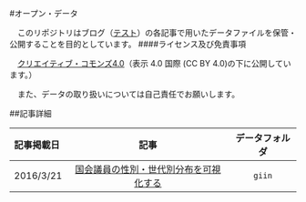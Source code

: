 #オープン・データ

　このリポジトリはブログ（[テスト]()）の各記事で用いたデータファイルを保管・公開することを目的としています。
####ライセンス及び免責事項

　[クリエイティブ・コモンズ4.0](http://creativecommons.org/licenses/by/4.0/deed.ja)（表示 4.0 国際 (CC BY 4.0)の下に公開しています。）

　また、データの取り扱いについては自己責任でお願いします。

##記事詳細

|   記事掲載日      |   記事         | データフォルダ         |
| :---------------- |:--------------:| :---------------:|
| 2016/3/21         | [国会議員の性別・世代別分布を可視化する](http://balian.sakura.ne.jp/wp/)      |   `giin` |
